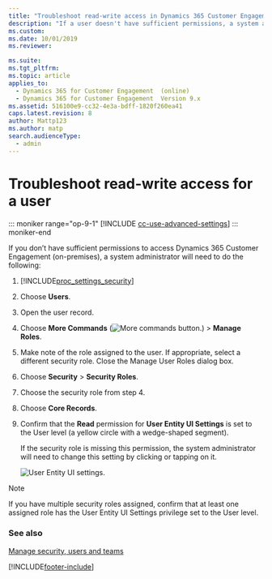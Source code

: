 ```yaml
---
title: "Troubleshoot read-write access in Dynamics 365 Customer Engagement (on-premises)"
description: "If a user doesn't have sufficient permissions, a system administrator must follow these steps to ensure that Read permission is set for User Entity UI Settings."
ms.custom: 
ms.date: 10/01/2019
ms.reviewer: 

ms.suite: 
ms.tgt_pltfrm: 
ms.topic: article
applies_to: 
  - Dynamics 365 for Customer Engagement  (online)
  - Dynamics 365 for Customer Engagement  Version 9.x
ms.assetid: 516100e9-cc32-4e3a-bdff-1820f260ea41
caps.latest.revision: 8
author: Mattp123
ms.author: matp
search.audienceType: 
  - admin
---
```

# Troubleshoot read-write access for a user

::: moniker range="op-9-1"
[!INCLUDE [cc-use-advanced-settings](../includes/cc-use-advanced-settings.md)]
::: moniker-end

If you don’t have sufficient permissions to access Dynamics 365 Customer Engagement (on-premises), a system administrator will need to do the following:  
  
1. [!INCLUDE[proc_settings_security](../includes/proc-settings-security.md)]  
  
2. Choose **Users**.  
  
3. Open the user record.  
  
4. Choose **More Commands** (![More commands button.](../admin/media/not-available.gif "More commands button")) > **Manage Roles**.  
  
5. Make note of the role assigned to the user. If appropriate, select a different security role. Close the Manage User Roles dialog box.  
  
6. Choose **Security** > **Security Roles**.  
  
7. Choose the security role from step 4.  
  
8. Choose **Core Records**.  
  
9. Confirm that the **Read** permission for **User Entity UI Settings** is set to the User level (a yellow circle with a wedge-shaped segment).  
  
     If the security role is missing this permission, the system administrator will need to change this setting by clicking or tapping on it.  
  
   ![User Entity UI settings.](../admin/media/user-entity.png "User Entity UI settings")  
  
> [!NOTE]
>  If you have multiple security roles assigned, confirm that at least one assigned role has the User Entity UI Settings privilege set to the User level.  
  
### See also  
 [Manage security, users and teams](../admin/manage-security-users-and-teams.md)


[!INCLUDE[footer-include](../../../includes/footer-banner.md)]
